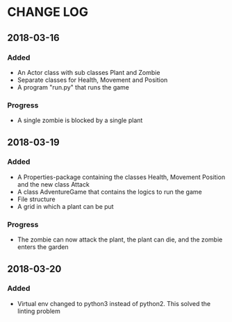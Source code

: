 # CHANGE LOG

## 2018-03-16

### Added
* An Actor class with sub classes Plant and Zombie
* Separate classes for Health, Movement and Position
* A program "run.py" that runs the game

### Progress
* A single zombie is blocked by a single plant

## 2018-03-19

### Added
* A Properties-package containing the classes Health, Movement Position and the new class Attack
* A class AdventureGame that contains the logics to run the game
* File structure
* A grid in which a plant can be put

### Progress
* The zombie can now attack the plant, the plant can die, and the zombie enters the garden

## 2018-03-20

### Added
* Virtual env changed to python3 instead of python2. This solved the linting problem